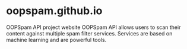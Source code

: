# oopspam.github.io
OOPSpam API project website
OOPSpam API allows users to scan their content against multiple spam filter services. Services are based on machine learning and are powerful tools.